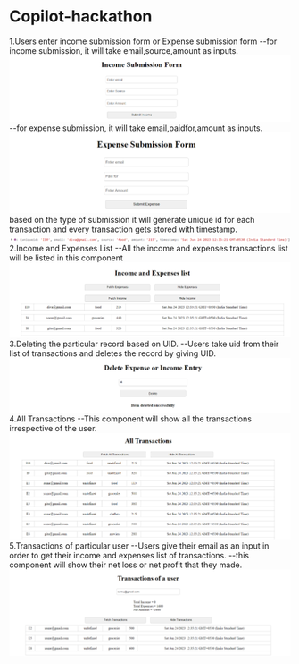 # Copilot-hackathon
1.Users enter income submission form or Expense submission form
    --for income submission, it will take email,source,amount as inputs.
    ![Alt text](image.png)
    --for expense submission, it will take email,paidfor,amount as inputs.
    ![Alt text](image-1.png)
    based on the type of submission it will generate unique id for each transaction and every transaction gets stored with timestamp.
    ![Alt text](image-2.png)
2.Income and Expenses List
    --All the income and expenses transactions list will be listed in this component
![Alt text](image-3.png)
3.Deleting the particular record based on UID.
    --Users take uid from their list of transactions and deletes the record by giving UID.
![Alt text](image-4.png)
4.All Transactions
    --This component will show all the transactions irrespective of the user.
![Alt text](image-5.png)
5.Transactions of particular user
    --Users give their email as an input in order to get their income and expenses list of transactions.
    --this component will show their net loss or net profit that they made.
![Alt text](image-6.png)


